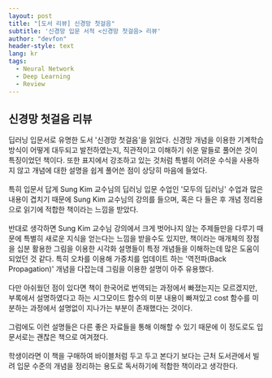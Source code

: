 ```yaml
---
layout: post
title: "[도서 리뷰] 신경망 첫걸음"
subtitle: '신경망 입문 서적 <신경망 첫걸음> 리뷰'
author: "devfon"
header-style: text
lang: kr
tags:
  - Neural Network
  - Deep Learning
  - Review
---
```


## 신경망 첫걸음 리뷰
딥러닝 입문서로 유명한 도서 '신경망 첫걸음'을 읽었다.
신경망 개념을 이용한 기계학습 방식이 어떻게 대두되고 발전하였는지, 직관적이고 이해하기 쉬운 말들로 풀어쓴 것이 특징이었던 책이다. 또한 표지에서 강조하고 있는 것처럼 특별히 어려운 수식을 사용하지 않고 개념에 대한 설명을 쉽게 풀어쓴 점이 상당히 마음에 들었다.
<br><br>
특히 입문서 답게 Sung Kim 교수님의 딥러닝 입문 수업인 '모두의 딥러닝' 수업과 많은 내용이 겹치기 때문에 Sung Kim 교수님의 강의를 들으며, 혹은 다 들은 후 개념 정리용으로 읽기에 적합한 책이라는 느낌을 받았다.
<br><br>
반대로 생각하면 Sung Kim 교수님 강의에서 크게 벗어나지 않는 주제들만을 다루기 때문에 특별히 새로운 지식을 얻는다는 느낌을 받을수도 있지만, 책이라는 매개체의 장점을 십분 활용한 그림을 이용한 시각화 설명들이 특정 개념들을 이해하는데 많은 도움이 되었던 것 같다. 특히 오차를 이용해 가중치를 업데이트 하는 '역전파(Back Propagation)' 개념을 다잡는데 그림을 이용한 설명이 아주 유용했다.
<br><br>
다만 아쉬웠던 점이 있다면 책이 한국어로 번역되는 과정에서 빠졌는지는 모르겠지만, 부록에서 설명하였다고 하는 시그모이드 함수의 미분 내용이 빠져있고 cost 함수를 미분하는 과정에서 설명없이 지나가는 부분이 존재했다는 것이다.
<br><br>
그럼에도 이런 설명들은 다른 좋은 자료들을 통해 이해할 수 있기 때문에 이 정도로도 입문서로는 괜찮은 책으로 여겨졌다.
<br><br>
학생이라면 이 책을 구매하여 바이블처럼 두고 두고 본다기 보다는 근처 도서관에서 빌려 입문 수준의 개념을 정리하는 용도로 독서하기에 적합한 책이라고 생각한다.